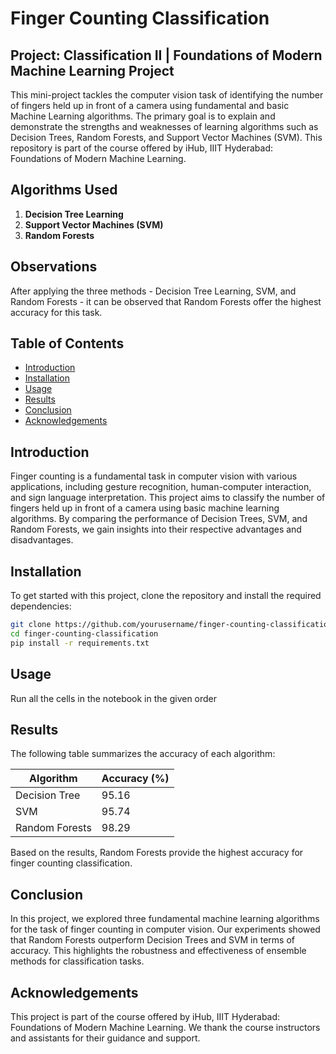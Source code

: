 # Finger Counting Classification

## Project: Classification II | Foundations of Modern Machine Learning Project

This mini-project tackles the computer vision task of identifying the number of fingers held up in front of a camera using fundamental and basic Machine Learning algorithms. The primary goal is to explain and demonstrate the strengths and weaknesses of learning algorithms such as Decision Trees, Random Forests, and Support Vector Machines (SVM). This repository is part of the course offered by iHub, IIIT Hyderabad: Foundations of Modern Machine Learning.

## Algorithms Used

1. **Decision Tree Learning**
2. **Support Vector Machines (SVM)**
3. **Random Forests**

## Observations

After applying the three methods - Decision Tree Learning, SVM, and Random Forests - it can be observed that Random Forests offer the highest accuracy for this task.

## Table of Contents

- [Introduction](#introduction)
- [Installation](#installation)
- [Usage](#usage)
- [Results](#results)
- [Conclusion](#conclusion)
- [Acknowledgements](#acknowledgements)

## Introduction

Finger counting is a fundamental task in computer vision with various applications, including gesture recognition, human-computer interaction, and sign language interpretation. This project aims to classify the number of fingers held up in front of a camera using basic machine learning algorithms. By comparing the performance of Decision Trees, SVM, and Random Forests, we gain insights into their respective advantages and disadvantages.

## Installation

To get started with this project, clone the repository and install the required dependencies:

```bash
git clone https://github.com/yourusername/finger-counting-classification.git
cd finger-counting-classification
pip install -r requirements.txt
```
## Usage

Run all the cells in the notebook in the given order

## Results

The following table summarizes the accuracy of each algorithm:

| Algorithm         | Accuracy (%) |
|-------------------|--------------|
| Decision Tree     | 95.16       |
| SVM               | 95.74       |
| Random Forests    | 98.29        |

Based on the results, Random Forests provide the highest accuracy for finger counting classification.

## Conclusion

In this project, we explored three fundamental machine learning algorithms for the task of finger counting in computer vision. Our experiments showed that Random Forests outperform Decision Trees and SVM in terms of accuracy. This highlights the robustness and effectiveness of ensemble methods for classification tasks.

## Acknowledgements

This project is part of the course offered by iHub, IIIT Hyderabad: Foundations of Modern Machine Learning. We thank the course instructors and assistants for their guidance and support.




